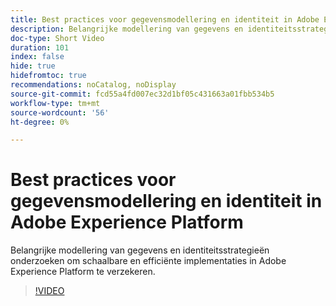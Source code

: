 ```yaml
---
title: Best practices voor gegevensmodellering en identiteit in Adobe Experience Platform
description: Belangrijke modellering van gegevens en identiteitsstrategieën onderzoeken om schaalbare en efficiënte implementaties in Adobe Experience Platform te verzekeren.
doc-type: Short Video
duration: 101
index: false
hide: true
hidefromtoc: true
recommendations: noCatalog, noDisplay
source-git-commit: fcd55a4fd007ec32d1bf05c431663a01fbb534b5
workflow-type: tm+mt
source-wordcount: '56'
ht-degree: 0%

---
```



# Best practices voor gegevensmodellering en identiteit in Adobe Experience Platform

Belangrijke modellering van gegevens en identiteitsstrategieën onderzoeken om schaalbare en efficiënte implementaties in Adobe Experience Platform te verzekeren.

<!-- 72_S655_3442541_100_best-practices-for-data-modeling-and-identity-in-adobe-experience-platform -->
>[!VIDEO](https://video.tv.adobe.com/v/3459830/?learn=on&enablevpops=true&captions=dut)
